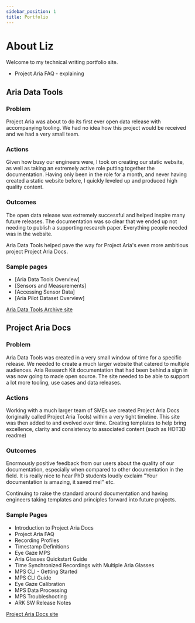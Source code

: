 ```yaml
---
sidebar_position: 1
title: Portfolio
---
```


# About Liz

Welcome to my technical writing portfolio site.

* Project Aria FAQ - explaining 


## Aria Data Tools
### Problem
Project Aria was about to do its first ever open data release with accompanying tooling. We had no idea how this project would be received and we had a very small team. 

### Actions
Given how busy our engineers were, I took on creating our static website, as well as taking an extremely active role putting together the documentation. Having only been in the role for a month, and never having created a static website before, I quickly leveled up and produced high quality content.

### Outcomes

Tbe open data release was extremely successful and helped inspire many future releases. The documentation was so clear that we ended up not needing to publish a supporting research paper. Everything people needed was in the website. 

Aria Data Tools helped pave the way for Project Aria's even more ambitious project Project Aria Docs.

### Sample pages
* [Aria Data Tools Overview]
* [Sensors and Measurements]
* [Accessing Sensor Data]
* [Aria Pilot Dataset Overview]

[Aria Data Tools Archive site](https://facebookresearch.github.io/Aria_data_tools/docs/overview/)


## Project Aria Docs
### Problem
Aria Data Tools was created in a very small window of time for a specific release. We needed to create a much larger website that catered to multiple audiences. Aria Research Kit documentation that had been behind a sign in was now going to made open source. The site needed to be able to support a lot more tooling, use cases and data releases.

### Actions
Working with a much larger team of SMEs we created Project Aria Docs (originally called Project Aria Tools) within a very tight timeline. This site was then added to and evolved over time. Creating templates to help bring excellence, clarity and consistency to associated content (such as HOT3D readme)

### Outcomes
Enormously positive feedback from our users about the quality of our documentation, especially when compared to other documentation in the field. It is really nice to hear PhD students loudly exclaim "Your documentation is amazing, it saved me!" etc.

Continuing to raise the standard around documentation and having engineers taking templates and principles forward into future projects.

### Sample Pages

* Introduction to Project Aria Docs
* Project Aria FAQ
* Recording Profiles
* Timestamp Definitions
* Eye Gaze MPS
* Aria Glasses Quickstart Guide
* Time Synchronized Recordings with Multiple Aria Glasses
* MPS CLI - Getting Started
* MPS CLI Guide
* Eye Gaze Calibration
* MPS Data Processing
* MPS Troubleshooting
* ARK SW Release Notes





[Project Aria Docs site](https://facebookresearch.github.io/projectaria_tools/docs/intro)
